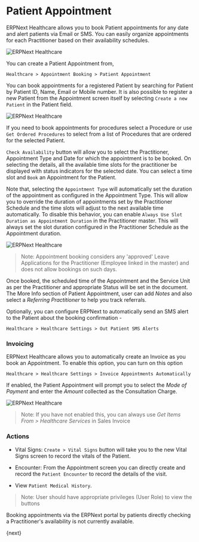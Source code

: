 <!-- add-breadcrumbs -->
# Patient Appointment
ERPNext Healthcare allows you to book Patient appointments for any date and alert patients via Email or SMS. You can easily organize appointments for each Practitioner based on their availability schedules.

<img class="screenshot" alt="ERPNext Healthcare" src="{{docs_base_url}}/assets/img/healthcare/appointment_calendar.png">

You can create a Patient Appointment from,

`Healthcare > Appointment Booking > Patient Appointment`

You can book appointments for a registered Patient by searching for Patient by Patient ID, Name, Email or Mobile number. It is also possible to register a new Patient from the Appointment screen itself by selecting `Create a new Patient` in the Patient field.

<img class="screenshot" alt="ERPNext Healthcare" src="{{docs_base_url}}/assets/img/healthcare/appointment_1.png">

If you need to book appointments for procedures select a Procedure or use `Get Ordered Procedures` to select from a list of Procedures that are ordered for the selected Patient.

`Check Availability` button will allow you to select the Practitioner, Appointment Type and Date for which the appointment is to be booked. On selecting the details, all the available time slots for the practitioner be displayed with status indicators for the selected date. You can select a time slot and `Book` an Appointment for the Patient.

Note that, selecting the `Appointment Type` will automatically set the duration of the appointment as configured in the Appointment Type. This will allow you to override the duration of appointments set by the Practitioner Schedule and the time slots will adjust to the next available time automatically. To disable this behavior, you can enable `Always Use Slot Duration as Appointment Duration` in the Practitioner master. This will always set the slot duration configured in the Practitioner Schedule as the Appointment duration.

<img class="screenshot" alt="ERPNext Healthcare" src="{{docs_base_url}}/assets/img/healthcare/appointment_2.png">

> Note: Appointment booking considers any 'approved' Leave Applications for the Practitioner (Employee linked in the master) and does not allow bookings on such days.

Once booked, the scheduled time of the Appointment and the Service Unit as per the Practitioner and appropriate Status will be set in the document. The More Info section of Patient Appointment, user can add *Notes* and also select a *Referring Practitioner* to help you track referrals.

Optionally, you can configure ERPNext to automatically send an SMS alert to the Patient about the booking confirmation -

`Healthcare > Healthcare Settings > Out Patient SMS Alerts`

### Invoicing
ERPNext Healthcare allows you to automatically create an Invoice as you book an Appointment. To enable this option, you can turn on this option

`Healthcare > Healthcare Settings > Invoice Appointments Automatically`

If enabled, the Patient Appointment will prompt you to select the *Mode of Payment* and enter the *Amount* collected as the Consultation Charge.

<img class="screenshot" alt="ERPNext Healthcare" src="{{docs_base_url}}/assets/img/healthcare/appointment_3.png">

>Note: If you have not enabled this, you can always use *Get Items From > Healthcare Services* in Sales Invoice

### Actions
  * Vital Signs: `Create > Vital Signs` button will take you to the new Vital Signs screen to record the vitals of the Patient.

  * Encounter: From the Appointment screen you can directly create and record the `Patient Encounter` to record the details of the visit.

  * View `Patient Medical History`.

> Note: User should have appropriate privileges (User Role) to view the buttons

Booking appointments via the ERPNext portal by patients directly checking a Practitioner's availability is not currently available.

{next}
